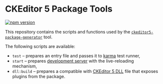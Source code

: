 CKEditor 5 Package Tools
========================

[![npm version](https://badge.fury.io/js/@ckeditor%2Fckeditor5-package-tools.svg)](https://badge.fury.io/js/@ckeditor%2Fckeditor5-package-tools)

This repository contains the scripts and functions used by the [`ckeditor5-package-generator`](https://www.npmjs.com/package/ckeditor5-package-generator) tool.

The following scripts are available:

* `test` &ndash; prepares an entry file and passes it to [karma](https://karma-runner.github.io/) test runner,
* `start` &ndash; prepares [development server](https://webpack.js.org/configuration/dev-server/) with the live-reloading mechanism,
* `dll:build` &ndash; prepares a compatible with [CKEditor 5 DLL](https://ckeditor.com/docs/ckeditor5/latest/builds/guides/development/dll-builds.html) file that exposes plugins from the package.
